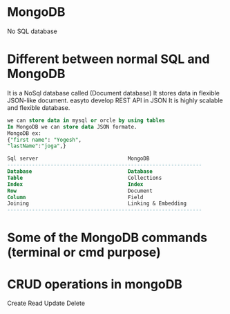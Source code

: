 # MongoDB
No SQL database 


# Different between normal SQL and MongoDB
  It is a NoSql database called (Document database)
  It stores data in flexible JSON-like document.
     easyto develop REST API in JSON
  It is highly scalable and flexible database.
  
 ```sql
we can store data in mysql or orcle by using tables 
In MongoDB we can store data JSON formate.
MongoDB ex: 
{"first name": "Yogesh",
 "lastName":"joga",}

 Sql server                             MongoDB
 ---------------------------------------------------------------
 Database                               Database
 Table                                  Collections
 Index                                  Index
 Row                                    Document
 Column                                 Field
 Joining                                Linking & Embedding
 ---------------------------------------------------------------
 
 ```
# Some of the MongoDB commands (terminal or cmd purpose)
 
 
# CRUD operations in mongoDB
  Create 
  Read
  Update
  Delete
  
 
